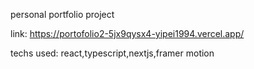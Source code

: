 personal portfolio project

link: https://portofolio2-5jx9qysx4-yipei1994.vercel.app/

techs used: react,typescript,nextjs,framer motion
